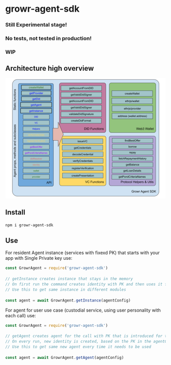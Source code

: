 # growr-agent-sdk

### Still Experimental stage!

### No tests, not tested in production!

### WIP

## Architecture high overview

![Architecture](Growr%20Agent%20SDK.svg?style=flat)

## Install

`npm i growr-agent-sdk`

## Use

For resident Agent instance (services with fixexd PK) that starts with your app with Single Private key use: 

```js
const GrowrAgent = require('growr-agent-sdk')

// getInstance creates instance that stays in the memory
// On first run the command creates identity with PK and then uses it for operations.
// Use this to get same instance in different modules

const agent = await GrowrAgent.getInstance(agentConfig)

```

For agent for user use case (custodial service, using user personality with each call) use:

```js
const GrowrAgent = require('growr-agent-sdk')

// getAgent creates agent for the call with PK that is introduced for the usecase
// On every run, new identity is created, based on the PK in the agentConfig
// Use this to get same new agent every time it needs to be used

const agent = await GrowrAgent.getAgent(agentConfig)
```
